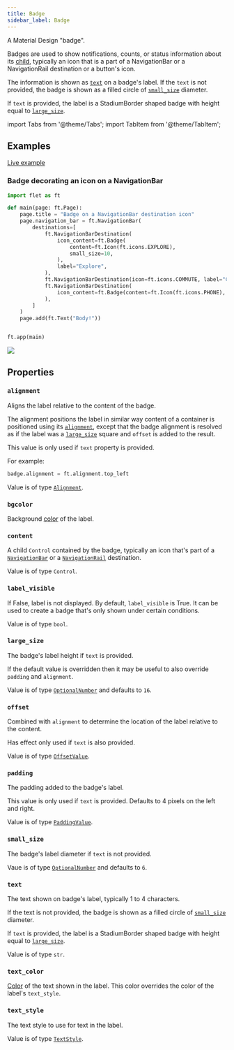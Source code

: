 ```yaml
---
title: Badge
sidebar_label: Badge
---
```


A Material Design "badge".

Badges are used to show notifications, counts, or status information about its [child](/docs/controls/badge#content), typically an icon that is a part of a NavigationBar or a NavigationRail destination or a button's icon.

The information is shown as [`text`](/docs/controls/badge#text) on a badge's label. If the `text` is not provided, the badge is shown as a filled circle of [`small_size`](/docs/controls/badge#small_size) diameter.

If `text` is provided, the label is a StadiumBorder shaped badge with height equal to [`large_size`](#large_size).

import Tabs from '@theme/Tabs';
import TabItem from '@theme/TabItem';

## Examples

[Live example](https://flet-controls-gallery.fly.dev/displays/badge)

### Badge decorating an icon on a NavigationBar

<Tabs groupId="language">
  <TabItem value="python" label="Python" default>

```python
import flet as ft

def main(page: ft.Page):
    page.title = "Badge on a NavigationBar destination icon"
    page.navigation_bar = ft.NavigationBar(
        destinations=[
            ft.NavigationBarDestination(
                icon_content=ft.Badge(
                    content=ft.Icon(ft.icons.EXPLORE),
                    small_size=10,
                ),
                label="Explore",
            ),
            ft.NavigationBarDestination(icon=ft.icons.COMMUTE, label="Commute"),
            ft.NavigationBarDestination(
                icon_content=ft.Badge(content=ft.Icon(ft.icons.PHONE), text="10")
            ),
        ]
    )
    page.add(ft.Text("Body!"))


ft.app(main)
```
  </TabItem>
</Tabs>

<img src="/img/docs/controls/badge/badge-navigation-bar.png" className="screenshot-50" />

## Properties

### `alignment`

Aligns the label relative to the content of the badge.

The alignment positions the label in similar way content of a container is positioned using its [`alignment`](/docs/controls/container#alignment), except that the badge alignment is resolved as if the label was a [`large_size`](/docs/controls/badge#large_size) square and `offset` is added to the result.

This value is only used if `text` property is provided.

For example:

```python
badge.alignment = ft.alignment.top_left
```

Value is of type [`Alignment`](/docs/reference/types/alignment).

### `bgcolor`

Background [color](/docs/reference/colors) of the label.

### `content`

A child `Control` contained by the badge, typically an icon that's part of a [`NavigationBar`](/docs/controls/navigationbar) or a [`NavigationRail`](/docs/controls/navigationrail) destination.

Value is of type `Control`.

### `label_visible`

If False, label is not displayed. By default, `label_visible` is True. It can be used to create a badge that's only shown under certain conditions.

Value is of type `bool`.

### `large_size`

The badge's label height if `text` is provided.

If the default value is overridden then it may be useful to also override `padding` and `alignment`.

Value is of type [`OptionalNumber`](/docs/reference/types/aliases#optionalnumber)  and defaults to `16`. 

### `offset`

Combined with `alignment` to determine the location of the label relative to the content.

Has effect only used if `text` is also provided.

Value is of type [`OffsetValue`](/docs/reference/types/aliases#offsetvalue).

### `padding`

The padding added to the badge's label.

This value is only used if `text` is provided. Defaults to 4 pixels on the left and right.

Value is of type [`PaddingValue`](/docs/reference/types/aliases#paddingvalue).

### `small_size`

The badge's label diameter if `text` is not provided.

Vaue is of type [`OptionalNumber`](/docs/reference/types/aliases#optionalnumber) and defaults to `6`.

### `text`

The text shown on badge's label, typically 1 to 4 characters.

If the text is not provided, the badge is shown as a filled circle of [`small_size`](/docs/controls/badge#small_size) diameter. 

If `text` is provided, the label is a StadiumBorder shaped badge with height equal to [`large_size`](#large_size).

Value is of type `str`.

### `text_color`

[Color](/docs/reference/colors) of the text shown in the label. This color overrides the color of the label's `text_style`.

### `text_style`

The text style to use for text in the label.

Value is of type [`TextStyle`](/docs/reference/types/textstyle).
